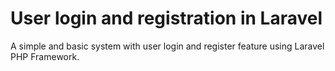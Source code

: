User login and registration in Laravel
========

A simple and basic system with user login and register feature using Laravel PHP Framework.

